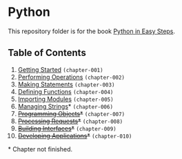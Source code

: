 # Python
This repository folder is for the book [Python in Easy Steps](http://amzn.to/2jPhKfx).

## Table of Contents
1. [Getting Started](chapter-001) `(chapter-001)`
2. [Performing Operations](chapter-002) `(chapter-002)`
3. [Making Statements](chapter-003) `(chapter-003)`
4. [Defining Functions](chapter-004) `(chapter-004)`
5. [Importing Modules](chapter-005) `(chapter-005)`
6. [Managing Strings](chapter-006)* `(chapter-006)`
7. ~~[Programming Objects]()*~~ `(chapter-007)`
8. ~~[Processing Requests]()*~~ `(chapter-008)`
9. ~~[Building Interfaces]()*~~ `(chapter-009)`
10. ~~[Developing Applications]()*~~ `(chapter-010)`

\* Chapter not finished.